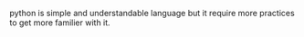 python is simple and understandable language but it require more practices to get more familier with it.

